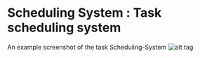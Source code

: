# Scheduling System : Task scheduling system
An example screenshot of the task Scheduling-System
![alt tag](https://raw.githubusercontent.com/saifulkhan/saifulkhan.github.io/master/data/seismological_data_visualization/scheduling-system.png)
